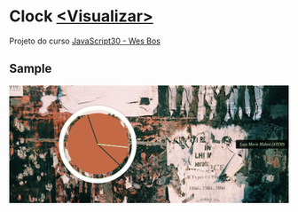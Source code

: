 # Clock [<Visualizar\>](https://hlays.github.io/learning-front-end/projects/JS30-clock/)

Projeto do curso [JavaScript30 - Wes Bos](https://javascript30.com/)

## Sample
![sample](../img/sample/sample-JS30-clock.png)
